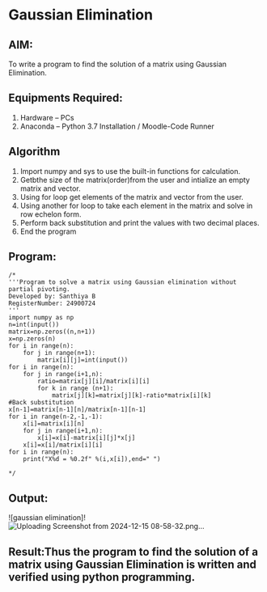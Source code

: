 # Gaussian Elimination

## AIM:
To write a program to find the solution of a matrix using Gaussian Elimination.

## Equipments Required:
1. Hardware – PCs
2. Anaconda – Python 3.7 Installation / Moodle-Code Runner

## Algorithm
1. Import numpy and sys to use the built-in functions for calculation.
2. Getbthe size of the matrix(order)from the user and intialize an empty matrix and vector.
3. Using for loop get elements of the matrix and vector from the user.
4. Using another for loop to take each element in the matrix and solve in row echelon form.
5. Perform back substitution and print the values with two decimal places.
6. End the program

## Program:
```
/*
'''Program to solve a matrix using Gaussian elimination without partial pivoting.
Developed by: Santhiya B
RegisterNumber: 24900724
'''
import numpy as np
n=int(input())
matrix=np.zeros((n,n+1))
x=np.zeros(n)
for i in range(n):
    for j in range(n+1):
        matrix[i][j]=int(input())
for i in range(n):
    for j in range(i+1,n):
        ratio=matrix[j][i]/matrix[i][i]
        for k in range (n+1):
            matrix[j][k]=matrix[j][k]-ratio*matrix[i][k]
#Back substitution
x[n-1]=matrix[n-1][n]/matrix[n-1][n-1]
for i in range(n-2,-1,-1):
    x[i]=matrix[i][n]
    for j in range(i+1,n):
        x[i]=x[i]-matrix[i][j]*x[j]
    x[i]=x[i]/matrix[i][i]
for i in range(n):
    print("X%d = %0.2f" %(i,x[i]),end=" ")
    
*/
```

## Output:
![gaussian elimination]!![Uploading Screenshot from 2024-12-15 08-58-32.png…]()



## Result:Thus the program to find the solution of a matrix using Gaussian Elimination is written and verified using python programming.

